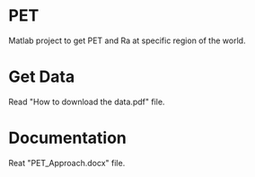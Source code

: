 # PET
Matlab project to get PET and Ra at specific region of the world.

# Get Data
Read "How to download the data.pdf" file.

# Documentation
Reat "PET_Approach.docx" file.

